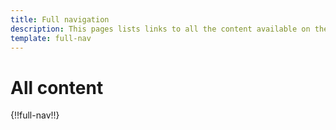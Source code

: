 ```yaml
---
title: Full navigation
description: This pages lists links to all the content available on the site.
template: full-nav
---
```


# All content

{!!full-nav!!}
